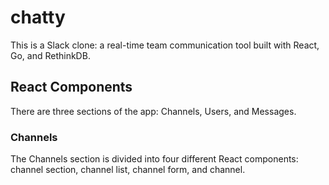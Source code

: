 # chatty
This is a Slack clone: a real-time team communication tool built with React, Go, and RethinkDB.

## React Components
There are three sections of the app: Channels, Users, and Messages.

### Channels
The Channels section is divided into four different React components: channel section, channel list, channel form, and channel.
